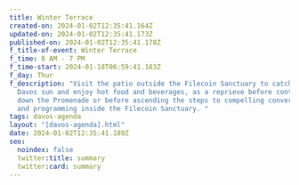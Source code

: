 ```yaml
---
title: Winter Terrace
created-on: 2024-01-02T12:35:41.164Z
updated-on: 2024-01-02T12:35:41.173Z
published-on: 2024-01-02T12:35:41.178Z
f_title-of-event: Winter Terrace
f_time: 8 AM - 7 PM
f_time-start: 2024-01-18T06:59:41.183Z
f_day: Thur
f_description: "Visit the patio outside the Filecoin Sanctuary to catch some
  Davos sun and enjoy hot food and beverages, as a reprieve before continuing
  down the Promenade or before ascending the steps to compelling conversations
  and programming inside the Filecoin Sanctuary. "
tags: davos-agenda
layout: "[davos-agenda].html"
date: 2024-01-02T12:35:41.189Z
seo:
  noindex: false
  twitter:title: summary
  twitter:card: summary
---
```

